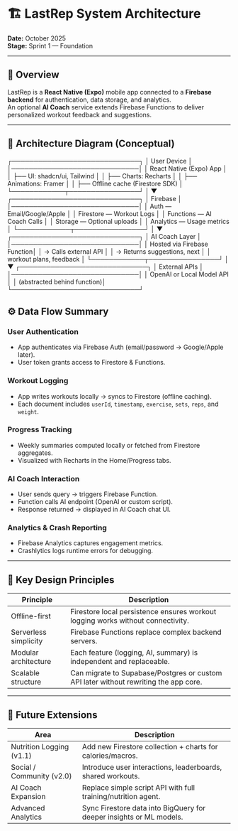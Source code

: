 # 🏗️ LastRep System Architecture

**Date:** October 2025  
**Stage:** Sprint 1 — Foundation

---

## 🧭 Overview

LastRep is a **React Native (Expo)** mobile app connected to a **Firebase backend** for authentication, data storage, and analytics.  
An optional **AI Coach** service extends Firebase Functions to deliver personalized workout feedback and suggestions.

---

## 🧩 Architecture Diagram (Conceptual)

┌─────────────────────────────┐
│ User Device │
│─────────────────────────────│
│ React Native (Expo) App │
│ ├── UI: shadcn/ui, Tailwind │
│ ├── Charts: Recharts │
│ ├── Animations: Framer │
│ ├── Offline cache (Firestore SDK) │
└────────────┬────────────────┘
│
▼
┌─────────────────────────────┐
│ Firebase │
│─────────────────────────────│
│ Auth — Email/Google/Apple │
│ Firestore — Workout Logs │
│ Functions — AI Coach Calls │
│ Storage — Optional uploads │
│ Analytics — Usage metrics │
└────────────┬────────────────┘
│
▼
┌─────────────────────────────┐
│ AI Coach Layer │
│─────────────────────────────│
│ Hosted via Firebase Function│
│ → Calls external API │
│ → Returns suggestions, next │
│ workout plans, feedback │
└────────────┬────────────────┘
│
▼
┌─────────────────────────────┐
│ External APIs │
│─────────────────────────────│
│ OpenAI or Local Model API │
│ (abstracted behind function)│
└─────────────────────────────┘

## ⚙️ Data Flow Summary

### **User Authentication**
- App authenticates via Firebase Auth (email/password → Google/Apple later).  
- User token grants access to Firestore & Functions.

### **Workout Logging**
- App writes workouts locally → syncs to Firestore (offline caching).  
- Each document includes `userId`, `timestamp`, `exercise`, `sets`, `reps`, and `weight`.

### **Progress Tracking**
- Weekly summaries computed locally or fetched from Firestore aggregates.  
- Visualized with Recharts in the Home/Progress tabs.

### **AI Coach Interaction**
- User sends query → triggers Firebase Function.  
- Function calls AI endpoint (OpenAI or custom script).  
- Response returned → displayed in AI Coach chat UI.

### **Analytics & Crash Reporting**
- Firebase Analytics captures engagement metrics.  
- Crashlytics logs runtime errors for debugging.

---

## 🧠 Key Design Principles

| Principle | Description |
|------------|-------------|
| Offline-first | Firestore local persistence ensures workout logging works without connectivity. |
| Serverless simplicity | Firebase Functions replace complex backend servers. |
| Modular architecture | Each feature (logging, AI, summary) is independent and replaceable. |
| Scalable structure | Can migrate to Supabase/Postgres or custom API later without rewriting the app core. |

---

## 🚀 Future Extensions

| Area | Description |
|------|--------------|
| Nutrition Logging (v1.1) | Add new Firestore collection + charts for calories/macros. |
| Social / Community (v2.0) | Introduce user interactions, leaderboards, shared workouts. |
| AI Coach Expansion | Replace simple script API with full training/nutrition agent. |
| Advanced Analytics | Sync Firestore data into BigQuery for deeper insights or ML models. |